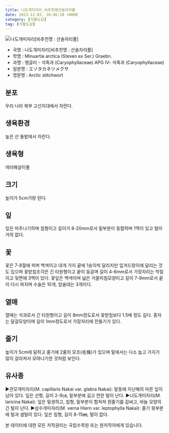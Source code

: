 ```yaml
---
title: 나도개미자리_비추천명산솔자리풀
date: 2023-12-03, 18:46:18 +0800
category: [식물도감]
tag: [식물도감]
---
```




![나도개미자리[비추천명 : 산솔자리풀]](http://www.nature.go.kr/fileUpload/plants/basic/Caryophyllaceae/Minuartia/10183/1_th2.JPG)
- 국명 : 나도개미자리[비추천명 : 산솔자리풀]
- 학명 : Minuartia arctica (Steven ex Ser.) Graebn.
- 과명 : 앵글러 - 석죽과 (Caryophyllaceae) APG Ⅳ- 석죽과 (Caryophyllaceae)
- 일본명 : エゾタカネツメクサ
- 영문명 : Arctic stitchwort


## 분포
우리 나라 북부 고산지대에서 자란다.
## 생육환경
높은 산 돌밭에서 자란다.
## 생육형
여러해살이풀 
## 크기
높이가 5cm가량 된다.
## 잎
잎은 마주나기하며 침형이고 길이가 8-20mm로서 밑부분이 동합하며 1맥이 있고 털이 거의 없다.
## 꽃
꽃은 7-8월에 피며 백색이고 대개 가지 끝에 1송이씩 달리지만 잎겨드랑이에 달리는 것도 있으며 꽃받침조각은 긴 타원형이고 끝이 둥글며 길이 4-6mm로서 가장자리는 막질이고 뒷면에 3맥이 있다. 꽃잎은 백색이며 넓은 거꿀피침모양이고 길이 7-9mm로서 끝이 다시 파지며 수술은 10개, 암술대는 3개이다.
## 열매
열매는 삭과로서 긴 타원형이고 길이 8mm정도로서 꽃받침보다 1.5배 정도 길다. 종자는 달걀모양이며 길이 1mm정도로서 가장자리에 잔돌기가 있다.
## 줄기
높이가 5cm에 달하고 줄기에 2줄의 모조(毛條)가 있으며 밑에서는 다소 눕고 가지가 많이 갈라져서 모여나기한 것처럼 보인다.
## 유사종
▶관모개미자리(M. capillaris Nakai var. glabra Nakai): 밑동에 지난해의 마른 잎이 남아 있다. 잎은 선형, 길이 2-9㎝, 밑부분에 길고 연한 털이 난다.▶너도개미자리(M. laricina Nakai): 잎은 밀생하고, 침형, 밑부분이 합쳐져 원줄기를 감싸고, 바늘 모양의 긴 털이 난다. ▶삼수개미자리(M. verna Hiern var. leptophylla Nakai): 줄기 윗부분에 털과 샘털이 있다. 잎은 침형, 길이 8-15㎜, 털이 없다.






본 데이터에 대한 모든 저작권리는 국립수목원 또는 원저작자에게 있습니다.
